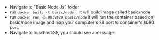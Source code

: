 - Navigate to "Basic Node Js" folder
- run `docker build -t basic/node .` it will build image called basic/node
- run `docker run -p 88:8080 basic/node` it will run the container based on basic/node image and map your computer's 88 port to container's 8080 port.
- Navigate to localhost:88, you should see a message